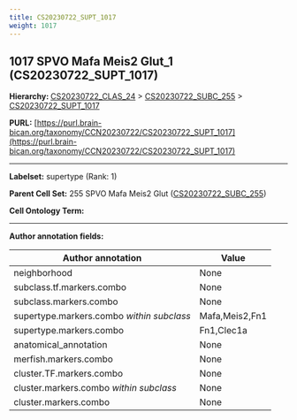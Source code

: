 ```yaml
---
title: CS20230722_SUPT_1017
weight: 1017
---
```

## 1017 SPVO Mafa Meis2 Glut_1 (CS20230722_SUPT_1017)
<b>Hierarchy: </b>
[CS20230722_CLAS_24](../CS20230722_CLAS_24) >
[CS20230722_SUBC_255](../CS20230722_SUBC_255) >
[CS20230722_SUPT_1017](../CS20230722_SUPT_1017)

**PURL:** [https://purl.brain-bican.org/taxonomy/CCN20230722/CS20230722_SUPT_1017](https://purl.brain-bican.org/taxonomy/CCN20230722/CS20230722_SUPT_1017)

---


**Labelset:** supertype (Rank: 1)

**Parent Cell Set:** 255 SPVO Mafa Meis2 Glut ([CS20230722_SUBC_255](../CS20230722_SUBC_255))



**Cell Ontology Term:** 

[MARKER GENES.]: #


---

[TRANSFERRED ANNOTATIONS.]: #


[AUTHOR ANNOTATION FIELDS.]: #


**Author annotation fields:**

| Author annotation | Value |
|-------------------|-------|
|neighborhood|None|
|subclass.tf.markers.combo|None|
|subclass.markers.combo|None|
|supertype.markers.combo _within subclass_|Mafa,Meis2,Fn1|
|supertype.markers.combo|Fn1,Clec1a|
|anatomical_annotation|None|
|merfish.markers.combo|None|
|cluster.TF.markers.combo|None|
|cluster.markers.combo _within subclass_|None|
|cluster.markers.combo|None|
